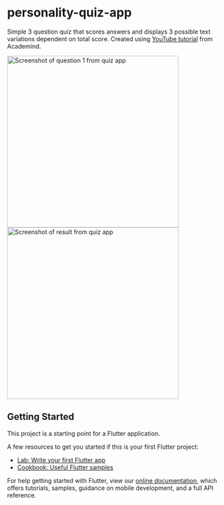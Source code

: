 # personality-quiz-app
Simple 3 question quiz that scores answers and displays 3 possible text variations dependent on total score. Created using [YouTube tutorial](https://www.youtube.com/watch?v=x0uinJvhNxI&ab_channel=Academind 'Academind YouTube tutorial') from Academind.

<img src='https://user-images.githubusercontent.com/56090238/138224829-c6125b74-ea36-45e7-84e4-3ebbe72e075b.png' alt='Screenshot of question 1 from quiz app' height='400'><img src='https://user-images.githubusercontent.com/56090238/138224938-90a4ea78-c950-4c47-99ef-9a8098ff716d.png' alt='Screenshot of result from quiz app' height='400'>


## Getting Started

This project is a starting point for a Flutter application.

A few resources to get you started if this is your first Flutter project:

- [Lab: Write your first Flutter app](https://flutter.dev/docs/get-started/codelab)
- [Cookbook: Useful Flutter samples](https://flutter.dev/docs/cookbook)

For help getting started with Flutter, view our
[online documentation](https://flutter.dev/docs), which offers tutorials,
samples, guidance on mobile development, and a full API reference.
